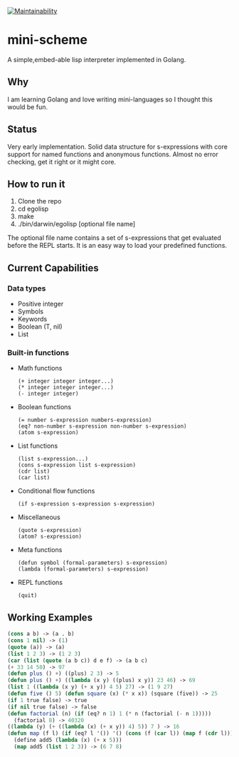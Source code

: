 [![Maintainability](https://api.codeclimate.com/v1/badges/20726fae0d4326316bbc/maintainability)](https://codeclimate.com/github/thomaswhitcomb/mini-scheme/maintainability)

# mini-scheme

A simple,embed-able lisp interpreter implemented in Golang.

## Why

I am learning Golang and love writing mini-languages so I thought this would be fun.

## Status

Very early implementation.  Solid data structure for s-expressions with core support for named functions and anonymous functions.  Almost no error checking, get it right or it might core.

## How to run it

1. Clone the repo
2. cd egolisp
3. make
4. ./bin/darwin/egolisp [optional file name]

The optional file name contains a set of s-expressions that get evaluated before the REPL starts.  It is an easy way to load your predefined functions.

## Current Capabilities

### Data types
  - Positive integer
  - Symbols 
  - Keywords
  - Boolean (T, nil)
  - List 

### Built-in functions
  - Math functions

		(+ integer integer integer...)  
		(* integer integer integer...)  
		(- integer integer)
		
  - Boolean functions 

		(= number s-expression numbers-expression)  
		(eq? non-number s-expression non-number s-expression)  
		(atom s-expression)  
		
  - List functions

		(list s-expression...)  
		(cons s-expression list s-expression)  
		(cdr list)  
		(car list)  

  - Conditional flow functions
 
  		(if s-expression s-expression s-expression)

  - Miscellaneous  
		
		(quote s-expression)
		(atom? s-expression)
		
  - Meta functions  
		
		(defun symbol (formal-parameters) s-expression) 
		(lambda (formal-parameters) s-expression)

  - REPL functions

		(quit)
		

## Working Examples

```lisp 
(cons a b) -> (a . b)
(cons 1 nil) -> (1)
(quote (a)) -> (a)
(list 1 2 3) -> (1 2 3)
(car (list (quote (a b c)) d e f) -> (a b c)
(+ 33 14 50) -> 97
(defun plus () +) ((plus) 2 3) -> 5
(defun plus () +) ((lambda (x y) ((plus) x y)) 23 46) -> 69
(list 1 ((lambda (x y) (+ x y)) 4 5) 27) -> (1 9 27)
(defun five () 5) (defun square (x) (* x x)) (square (five)) -> 25
(if 1 true false) -> true
(if nil true false) -> false
(defun factorial (n) (if (eq? n 1) 1 (* n (factorial (- n 1))))) 
  (factorial 8) -> 40320
((lambda (y) (+ ((lambda (x) (+ x y)) 4) 5)) 7 ) -> 16
(defun map (f l) (if (eq? l '()) '() (cons (f (car l)) (map f (cdr l))))) 
  (define add5 (lambda (x) (+ x 5))) 
  (map add5 (list 1 2 3)) -> (6 7 8)
```



